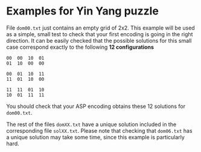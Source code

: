 # Examples for Yin Yang puzzle

File `dom00.txt` just contains an empty grid of 2x2. This example will be used as a simple, 
small test to check that your first encoding is going in the right direction. It can be easily
checked that the possible solutions for this small case correspond exactly to the following
**12 configurations**
```
00  00  10  01
01  10  00  00

00  01  10  11
11  01  10  00

11  11  01  10
10  01  11  11
```
You should check that your ASP encoding obtains these 12 solutions for `dom00.txt`.

The rest of the files `domXX.txt` have a unique solution included in the corresponding file 
`solXX.txt`. Please note that checking that `dom06.txt` has a unique solution may take some
time, since this example is particularly hard.
